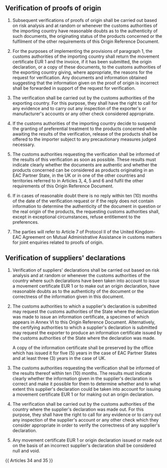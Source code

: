 ## Verification of proofs of origin

1. Subsequent verifications of proofs of origin shall be carried out based on risk analysis and at random or whenever the customs authorities of the importing country have reasonable doubts as to the authenticity of such documents, the originating status of the products concerned or the fulfilment of the other requirements of this Origin Reference Document.

2. For the purposes of implementing the provisions of paragraph 1, the customs authorities of the importing country shall return the movement certificate EUR 1 and the invoice, if it has been submitted, the origin declaration, or a copy of these documents, to the customs authorities of the exporting country giving, where appropriate, the reasons for the request for verification. Any documents and information obtained suggesting that the information given on the proof of origin is incorrect shall be forwarded in support of the request for verification.

3. The verification shall be carried out by the customs authorities of the exporting country. For this purpose, they shall have the right to call for any evidence and to carry out any inspection of the exporter's or manufacturer's accounts or any other check considered appropriate.

4. If the customs authorities of the importing country decide to suspend the granting of preferential treatment to the products concerned while awaiting the results of the verification, release of the products shall be offered to the importer subject to any precautionary measures judged necessary.

5. The customs authorities requesting the verification shall be informed of the results of this verification as soon as possible. These results must indicate clearly whether the documents are authentic and whether the products concerned can be considered as products originating in an EAC Partner State, in the UK or in one of the other countries and territories referred to in Articles 3, 4, 5 and 6 and fulfil the other requirements of this Origin Reference Document.

6. If in cases of reasonable doubt there is no reply within ten (10) months of the date of the verification request or if the reply does not contain information to determine the authenticity of the document in question or the real origin of the products, the requesting customs authorities shall, except in exceptional circumstances, refuse entitlement to the preferences.

7. The parties will refer to Article 7 of Protocol II of the United Kingdom-EAC Agreement on Mutual Administrative Assistance in customs matters for joint enquiries related to proofs of origin.

## Verification of suppliers' declarations

1. Verification of suppliers' declarations shall be carried out based on risk analysis and at random or whenever the customs authorities of the country where such declarations have been taken into account to issue a movement certificate EUR 1 or to make out an origin declaration, have reasonable doubts as to the authenticity of the document or the correctness of the information given in this document.

2. The customs authorities to which a supplier's declaration is submitted may request the customs authorities of the State where the declaration was made to issue an information certificate, a specimen of which appears in Annex VI to this Origin Reference Document. Alternatively, the certifying authorities to which a supplier's declaration is submitted may request the exporter to produce an information certificate issued by the customs authorities of the State where the declaration was made.

    A copy of the information certificate shall be preserved by the office which has issued it for five (5) years in the case of EAC Partner States and at least three (3) years in the case of UK.

3. The customs authorities requesting the verification shall be informed of the results thereof within ten (10) months. The results must indicate clearly whether the information given in the supplier's declaration is correct and make it possible for them to determine whether and to what extent this supplier's declaration could be taken into account for issuing a movement certificate EUR 1 or for making out an origin declaration.

4. The verification shall be carried out by the customs authorities of the country where the supplier's declaration was made out. For this purpose, they shall have the right to call for any evidence or to carry out any inspection of the supplier's account or any other check which they consider appropriate in order to verify the correctness of any supplier's declaration.

5. Any movement certificate EUR 1 or origin declaration issued or made out on the basis of an incorrect supplier's declaration shall be considered null and void.

{{ Articles 34 and 35 }}
